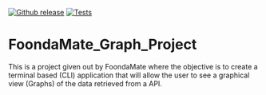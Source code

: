 [![Github release](https://img.shields.io/github/v/release/GingerNinja2962/FoondaMate_Graph_Project.svg)](https://GitHub.com/GingerNinja2962/FoondaMate_Graph_Project/releases)
[![Tests](https://github.com/GingerNinja2962/FoondaMate_Graph_Project/actions/workflows/Tests_runner.yml/badge.svg?branch=main&event=push)](https://github.com/GingerNinja2962/FoondaMate_Graph_Project/actions/workflows/Tests_runner.yml)
# FoondaMate_Graph_Project
This is a project given out by FoondaMate where the objective is to create a terminal based (CLI) application that will allow the user to see a graphical view (Graphs) of the data retrieved from a API.
